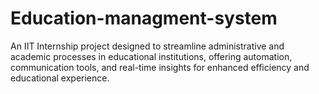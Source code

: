 # Education-managment-system
An IIT Internship project designed to streamline administrative and academic processes in educational institutions, offering automation, communication tools, and real-time insights for enhanced efficiency and educational experience.
